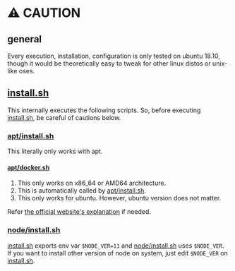 # :warning: CAUTION

## general

Every execution, installation, configuration is only tested on ubuntu 18.10, though it would be theoretically easy to tweak for other linux distos or unix-like oses.

## [install.sh](install.sh)

This internally executes the following scripts. So, before executing [install.sh](install.sh), be careful of cautions below.

### [apt/install.sh](apt/install.sh)

This literally only works with apt.

#### [apt/docker.sh](apt/docker.sh)

1. This only works on x86_64 or AMD64 architecture.
2. This is automatically called by [apt/install.sh](apt/install.sh).
3. This only works for ubuntu. However, ubuntu version does not matter.

Refer [the official website's explanation](https://docs.docker.com/install/linux/docker-ce/ubuntu/) if needed.

### [node/install.sh](node/install.sh)

[install.sh](install.sh) exports env var `$NODE_VER=11` and [node/install.sh](node/install.sh) uses `$NODE_VER`. If you want to install other version of node on system, just edit `$NODE_VER` on [install.sh](install.sh).